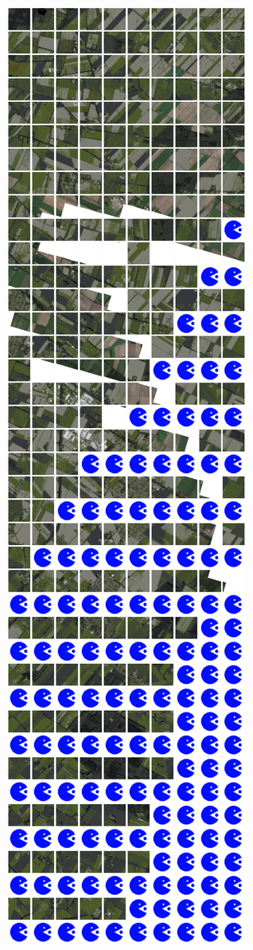<html>
<div>
<img src="https://github.com/HakkaTjakka/NL_TILE_MAP/blob/main/18/653/-1055/r.6530.-10550.png" height="44" width="44">
<img src="https://github.com/HakkaTjakka/NL_TILE_MAP/blob/main/18/653/-1055/r.6531.-10550.png" height="44" width="44">
<img src="https://github.com/HakkaTjakka/NL_TILE_MAP/blob/main/18/653/-1055/r.6532.-10550.png" height="44" width="44">
<img src="https://github.com/HakkaTjakka/NL_TILE_MAP/blob/main/18/653/-1055/r.6533.-10550.png" height="44" width="44">
<img src="https://github.com/HakkaTjakka/NL_TILE_MAP/blob/main/18/653/-1055/r.6534.-10550.png" height="44" width="44">
<img src="https://github.com/HakkaTjakka/NL_TILE_MAP/blob/main/18/653/-1055/r.6535.-10550.png" height="44" width="44">
<img src="https://github.com/HakkaTjakka/NL_TILE_MAP/blob/main/18/653/-1055/r.6536.-10550.png" height="44" width="44">
<img src="https://github.com/HakkaTjakka/NL_TILE_MAP/blob/main/18/653/-1055/r.6537.-10550.png" height="44" width="44">
<img src="https://github.com/HakkaTjakka/NL_TILE_MAP/blob/main/18/653/-1055/r.6538.-10550.png" height="44" width="44">
<img src="https://github.com/HakkaTjakka/NL_TILE_MAP/blob/main/18/653/-1055/r.6539.-10550.png" height="44" width="44">
<img src="https://github.com/HakkaTjakka/NL_TILE_MAP/blob/main/18/654/-1055/r.6540.-10550.png" height="44" width="44">
<img src="https://github.com/HakkaTjakka/NL_TILE_MAP/blob/main/18/654/-1055/r.6541.-10550.png" height="44" width="44">
<img src="https://github.com/HakkaTjakka/NL_TILE_MAP/blob/main/18/654/-1055/r.6542.-10550.png" height="44" width="44">
<img src="https://github.com/HakkaTjakka/NL_TILE_MAP/blob/main/18/654/-1055/r.6543.-10550.png" height="44" width="44">
<img src="https://github.com/HakkaTjakka/NL_TILE_MAP/blob/main/18/654/-1055/r.6544.-10550.png" height="44" width="44">
<img src="https://github.com/HakkaTjakka/NL_TILE_MAP/blob/main/18/654/-1055/r.6545.-10550.png" height="44" width="44">
<img src="https://github.com/HakkaTjakka/NL_TILE_MAP/blob/main/18/654/-1055/r.6546.-10550.png" height="44" width="44">
<img src="https://github.com/HakkaTjakka/NL_TILE_MAP/blob/main/18/654/-1055/r.6547.-10550.png" height="44" width="44">
<img src="https://github.com/HakkaTjakka/NL_TILE_MAP/blob/main/18/654/-1055/r.6548.-10550.png" height="44" width="44">
<img src="https://github.com/HakkaTjakka/NL_TILE_MAP/blob/main/18/654/-1055/r.6549.-10550.png" height="44" width="44">
<br>
<img src="https://github.com/HakkaTjakka/NL_TILE_MAP/blob/main/18/653/-1055/r.6530.-10549.png" height="44" width="44">
<img src="https://github.com/HakkaTjakka/NL_TILE_MAP/blob/main/18/653/-1055/r.6531.-10549.png" height="44" width="44">
<img src="https://github.com/HakkaTjakka/NL_TILE_MAP/blob/main/18/653/-1055/r.6532.-10549.png" height="44" width="44">
<img src="https://github.com/HakkaTjakka/NL_TILE_MAP/blob/main/18/653/-1055/r.6533.-10549.png" height="44" width="44">
<img src="https://github.com/HakkaTjakka/NL_TILE_MAP/blob/main/18/653/-1055/r.6534.-10549.png" height="44" width="44">
<img src="https://github.com/HakkaTjakka/NL_TILE_MAP/blob/main/18/653/-1055/r.6535.-10549.png" height="44" width="44">
<img src="https://github.com/HakkaTjakka/NL_TILE_MAP/blob/main/18/653/-1055/r.6536.-10549.png" height="44" width="44">
<img src="https://github.com/HakkaTjakka/NL_TILE_MAP/blob/main/18/653/-1055/r.6537.-10549.png" height="44" width="44">
<img src="https://github.com/HakkaTjakka/NL_TILE_MAP/blob/main/18/653/-1055/r.6538.-10549.png" height="44" width="44">
<img src="https://github.com/HakkaTjakka/NL_TILE_MAP/blob/main/18/653/-1055/r.6539.-10549.png" height="44" width="44">
<img src="https://github.com/HakkaTjakka/NL_TILE_MAP/blob/main/18/654/-1055/r.6540.-10549.png" height="44" width="44">
<img src="https://github.com/HakkaTjakka/NL_TILE_MAP/blob/main/18/654/-1055/r.6541.-10549.png" height="44" width="44">
<img src="https://github.com/HakkaTjakka/NL_TILE_MAP/blob/main/18/654/-1055/r.6542.-10549.png" height="44" width="44">
<img src="https://github.com/HakkaTjakka/NL_TILE_MAP/blob/main/18/654/-1055/r.6543.-10549.png" height="44" width="44">
<img src="https://github.com/HakkaTjakka/NL_TILE_MAP/blob/main/18/654/-1055/r.6544.-10549.png" height="44" width="44">
<img src="https://github.com/HakkaTjakka/NL_TILE_MAP/blob/main/18/654/-1055/r.6545.-10549.png" height="44" width="44">
<img src="https://github.com/HakkaTjakka/NL_TILE_MAP/blob/main/18/654/-1055/r.6546.-10549.png" height="44" width="44">
<img src="https://github.com/HakkaTjakka/NL_TILE_MAP/blob/main/18/654/-1055/r.6547.-10549.png" height="44" width="44">
<img src="https://github.com/HakkaTjakka/NL_TILE_MAP/blob/main/18/654/-1055/r.6548.-10549.png" height="44" width="44">
<img src="https://github.com/HakkaTjakka/NL_TILE_MAP/blob/main/18/654/-1055/r.6549.-10549.png" height="44" width="44">
<br>
<img src="https://github.com/HakkaTjakka/NL_TILE_MAP/blob/main/18/653/-1055/r.6530.-10548.png" height="44" width="44">
<img src="https://github.com/HakkaTjakka/NL_TILE_MAP/blob/main/18/653/-1055/r.6531.-10548.png" height="44" width="44">
<img src="https://github.com/HakkaTjakka/NL_TILE_MAP/blob/main/18/653/-1055/r.6532.-10548.png" height="44" width="44">
<img src="https://github.com/HakkaTjakka/NL_TILE_MAP/blob/main/18/653/-1055/r.6533.-10548.png" height="44" width="44">
<img src="https://github.com/HakkaTjakka/NL_TILE_MAP/blob/main/18/653/-1055/r.6534.-10548.png" height="44" width="44">
<img src="https://github.com/HakkaTjakka/NL_TILE_MAP/blob/main/18/653/-1055/r.6535.-10548.png" height="44" width="44">
<img src="https://github.com/HakkaTjakka/NL_TILE_MAP/blob/main/18/653/-1055/r.6536.-10548.png" height="44" width="44">
<img src="https://github.com/HakkaTjakka/NL_TILE_MAP/blob/main/18/653/-1055/r.6537.-10548.png" height="44" width="44">
<img src="https://github.com/HakkaTjakka/NL_TILE_MAP/blob/main/18/653/-1055/r.6538.-10548.png" height="44" width="44">
<img src="https://github.com/HakkaTjakka/NL_TILE_MAP/blob/main/18/653/-1055/r.6539.-10548.png" height="44" width="44">
<img src="https://github.com/HakkaTjakka/NL_TILE_MAP/blob/main/18/654/-1055/r.6540.-10548.png" height="44" width="44">
<img src="https://github.com/HakkaTjakka/NL_TILE_MAP/blob/main/18/654/-1055/r.6541.-10548.png" height="44" width="44">
<img src="https://github.com/HakkaTjakka/NL_TILE_MAP/blob/main/18/654/-1055/r.6542.-10548.png" height="44" width="44">
<img src="https://github.com/HakkaTjakka/NL_TILE_MAP/blob/main/18/654/-1055/r.6543.-10548.png" height="44" width="44">
<img src="https://github.com/HakkaTjakka/NL_TILE_MAP/blob/main/18/654/-1055/r.6544.-10548.png" height="44" width="44">
<img src="https://github.com/HakkaTjakka/NL_TILE_MAP/blob/main/18/654/-1055/r.6545.-10548.png" height="44" width="44">
<img src="https://github.com/HakkaTjakka/NL_TILE_MAP/blob/main/18/654/-1055/r.6546.-10548.png" height="44" width="44">
<img src="https://github.com/HakkaTjakka/NL_TILE_MAP/blob/main/18/654/-1055/r.6547.-10548.png" height="44" width="44">
<img src="https://github.com/HakkaTjakka/NL_TILE_MAP/blob/main/18/654/-1055/r.6548.-10548.png" height="44" width="44">
<img src="https://github.com/HakkaTjakka/NL_TILE_MAP/blob/main/18/654/-1055/r.6549.-10548.png" height="44" width="44">
<br>
<img src="https://github.com/HakkaTjakka/NL_TILE_MAP/blob/main/18/653/-1055/r.6530.-10547.png" height="44" width="44">
<img src="https://github.com/HakkaTjakka/NL_TILE_MAP/blob/main/18/653/-1055/r.6531.-10547.png" height="44" width="44">
<img src="https://github.com/HakkaTjakka/NL_TILE_MAP/blob/main/18/653/-1055/r.6532.-10547.png" height="44" width="44">
<img src="https://github.com/HakkaTjakka/NL_TILE_MAP/blob/main/18/653/-1055/r.6533.-10547.png" height="44" width="44">
<img src="https://github.com/HakkaTjakka/NL_TILE_MAP/blob/main/18/653/-1055/r.6534.-10547.png" height="44" width="44">
<img src="https://github.com/HakkaTjakka/NL_TILE_MAP/blob/main/18/653/-1055/r.6535.-10547.png" height="44" width="44">
<img src="https://github.com/HakkaTjakka/NL_TILE_MAP/blob/main/18/653/-1055/r.6536.-10547.png" height="44" width="44">
<img src="https://github.com/HakkaTjakka/NL_TILE_MAP/blob/main/18/653/-1055/r.6537.-10547.png" height="44" width="44">
<img src="https://github.com/HakkaTjakka/NL_TILE_MAP/blob/main/18/653/-1055/r.6538.-10547.png" height="44" width="44">
<img src="https://github.com/HakkaTjakka/NL_TILE_MAP/blob/main/18/653/-1055/r.6539.-10547.png" height="44" width="44">
<img src="https://github.com/HakkaTjakka/NL_TILE_MAP/blob/main/18/654/-1055/r.6540.-10547.png" height="44" width="44">
<img src="https://github.com/HakkaTjakka/NL_TILE_MAP/blob/main/18/654/-1055/r.6541.-10547.png" height="44" width="44">
<img src="https://github.com/HakkaTjakka/NL_TILE_MAP/blob/main/18/654/-1055/r.6542.-10547.png" height="44" width="44">
<img src="https://github.com/HakkaTjakka/NL_TILE_MAP/blob/main/18/654/-1055/r.6543.-10547.png" height="44" width="44">
<img src="https://github.com/HakkaTjakka/NL_TILE_MAP/blob/main/18/654/-1055/r.6544.-10547.png" height="44" width="44">
<img src="https://github.com/HakkaTjakka/NL_TILE_MAP/blob/main/18/654/-1055/r.6545.-10547.png" height="44" width="44">
<img src="https://github.com/HakkaTjakka/NL_TILE_MAP/blob/main/18/654/-1055/r.6546.-10547.png" height="44" width="44">
<img src="https://github.com/HakkaTjakka/NL_TILE_MAP/blob/main/18/654/-1055/r.6547.-10547.png" height="44" width="44">
<img src="https://github.com/HakkaTjakka/NL_TILE_MAP/blob/main/18/654/-1055/r.6548.-10547.png" height="44" width="44">
<img src="https://github.com/HakkaTjakka/NL_TILE_MAP/blob/main/18/654/-1055/r.6549.-10547.png" height="44" width="44">
<br>
<img src="https://github.com/HakkaTjakka/NL_TILE_MAP/blob/main/18/653/-1055/r.6530.-10546.png" height="44" width="44">
<img src="https://github.com/HakkaTjakka/NL_TILE_MAP/blob/main/18/653/-1055/r.6531.-10546.png" height="44" width="44">
<img src="https://github.com/HakkaTjakka/NL_TILE_MAP/blob/main/18/653/-1055/r.6532.-10546.png" height="44" width="44">
<img src="https://github.com/HakkaTjakka/NL_TILE_MAP/blob/main/18/653/-1055/r.6533.-10546.png" height="44" width="44">
<img src="https://github.com/HakkaTjakka/NL_TILE_MAP/blob/main/18/653/-1055/r.6534.-10546.png" height="44" width="44">
<img src="https://github.com/HakkaTjakka/NL_TILE_MAP/blob/main/18/653/-1055/r.6535.-10546.png" height="44" width="44">
<img src="https://github.com/HakkaTjakka/NL_TILE_MAP/blob/main/18/653/-1055/r.6536.-10546.png" height="44" width="44">
<img src="https://github.com/HakkaTjakka/NL_TILE_MAP/blob/main/18/653/-1055/r.6537.-10546.png" height="44" width="44">
<img src="https://github.com/HakkaTjakka/NL_TILE_MAP/blob/main/18/653/-1055/r.6538.-10546.png" height="44" width="44">
<img src="https://github.com/HakkaTjakka/NL_TILE_MAP/blob/main/18/653/-1055/r.6539.-10546.png" height="44" width="44">
<img src="https://github.com/HakkaTjakka/NL_TILE_MAP/blob/main/18/654/-1055/r.6540.-10546.png" height="44" width="44">
<img src="https://github.com/HakkaTjakka/NL_TILE_MAP/blob/main/18/654/-1055/r.6541.-10546.png" height="44" width="44">
<img src="https://github.com/HakkaTjakka/NL_TILE_MAP/blob/main/18/654/-1055/r.6542.-10546.png" height="44" width="44">
<img src="https://github.com/HakkaTjakka/NL_TILE_MAP/blob/main/18/654/-1055/r.6543.-10546.png" height="44" width="44">
<img src="https://github.com/HakkaTjakka/NL_TILE_MAP/blob/main/18/654/-1055/r.6544.-10546.png" height="44" width="44">
<img src="https://github.com/HakkaTjakka/NL_TILE_MAP/blob/main/18/654/-1055/r.6545.-10546.png" height="44" width="44">
<img src="https://github.com/HakkaTjakka/NL_TILE_MAP/blob/main/18/654/-1055/r.6546.-10546.png" height="44" width="44">
<img src="https://github.com/HakkaTjakka/NL_TILE_MAP/blob/main/18/654/-1055/r.6547.-10546.png" height="44" width="44">
<img src="https://github.com/HakkaTjakka/NL_TILE_MAP/blob/main/18/654/-1055/r.6548.-10546.png" height="44" width="44">
<img src="https://github.com/HakkaTjakka/NL_TILE_MAP/blob/main/source.png" height="44" width="44">
<br>
<img src="https://github.com/HakkaTjakka/NL_TILE_MAP/blob/main/18/653/-1055/r.6530.-10545.png" height="44" width="44">
<img src="https://github.com/HakkaTjakka/NL_TILE_MAP/blob/main/18/653/-1055/r.6531.-10545.png" height="44" width="44">
<img src="https://github.com/HakkaTjakka/NL_TILE_MAP/blob/main/18/653/-1055/r.6532.-10545.png" height="44" width="44">
<img src="https://github.com/HakkaTjakka/NL_TILE_MAP/blob/main/18/653/-1055/r.6533.-10545.png" height="44" width="44">
<img src="https://github.com/HakkaTjakka/NL_TILE_MAP/blob/main/18/653/-1055/r.6534.-10545.png" height="44" width="44">
<img src="https://github.com/HakkaTjakka/NL_TILE_MAP/blob/main/18/653/-1055/r.6535.-10545.png" height="44" width="44">
<img src="https://github.com/HakkaTjakka/NL_TILE_MAP/blob/main/18/653/-1055/r.6536.-10545.png" height="44" width="44">
<img src="https://github.com/HakkaTjakka/NL_TILE_MAP/blob/main/18/653/-1055/r.6537.-10545.png" height="44" width="44">
<img src="https://github.com/HakkaTjakka/NL_TILE_MAP/blob/main/18/653/-1055/r.6538.-10545.png" height="44" width="44">
<img src="https://github.com/HakkaTjakka/NL_TILE_MAP/blob/main/18/653/-1055/r.6539.-10545.png" height="44" width="44">
<img src="https://github.com/HakkaTjakka/NL_TILE_MAP/blob/main/18/654/-1055/r.6540.-10545.png" height="44" width="44">
<img src="https://github.com/HakkaTjakka/NL_TILE_MAP/blob/main/18/654/-1055/r.6541.-10545.png" height="44" width="44">
<img src="https://github.com/HakkaTjakka/NL_TILE_MAP/blob/main/18/654/-1055/r.6542.-10545.png" height="44" width="44">
<img src="https://github.com/HakkaTjakka/NL_TILE_MAP/blob/main/18/654/-1055/r.6543.-10545.png" height="44" width="44">
<img src="https://github.com/HakkaTjakka/NL_TILE_MAP/blob/main/18/654/-1055/r.6544.-10545.png" height="44" width="44">
<img src="https://github.com/HakkaTjakka/NL_TILE_MAP/blob/main/18/654/-1055/r.6545.-10545.png" height="44" width="44">
<img src="https://github.com/HakkaTjakka/NL_TILE_MAP/blob/main/18/654/-1055/r.6546.-10545.png" height="44" width="44">
<img src="https://github.com/HakkaTjakka/NL_TILE_MAP/blob/main/18/654/-1055/r.6547.-10545.png" height="44" width="44">
<img src="https://github.com/HakkaTjakka/NL_TILE_MAP/blob/main/source.png" height="44" width="44">
<img src="https://github.com/HakkaTjakka/NL_TILE_MAP/blob/main/source.png" height="44" width="44">
<br>
<img src="https://github.com/HakkaTjakka/NL_TILE_MAP/blob/main/18/653/-1055/r.6530.-10544.png" height="44" width="44">
<img src="https://github.com/HakkaTjakka/NL_TILE_MAP/blob/main/18/653/-1055/r.6531.-10544.png" height="44" width="44">
<img src="https://github.com/HakkaTjakka/NL_TILE_MAP/blob/main/18/653/-1055/r.6532.-10544.png" height="44" width="44">
<img src="https://github.com/HakkaTjakka/NL_TILE_MAP/blob/main/18/653/-1055/r.6533.-10544.png" height="44" width="44">
<img src="https://github.com/HakkaTjakka/NL_TILE_MAP/blob/main/18/653/-1055/r.6534.-10544.png" height="44" width="44">
<img src="https://github.com/HakkaTjakka/NL_TILE_MAP/blob/main/18/653/-1055/r.6535.-10544.png" height="44" width="44">
<img src="https://github.com/HakkaTjakka/NL_TILE_MAP/blob/main/18/653/-1055/r.6536.-10544.png" height="44" width="44">
<img src="https://github.com/HakkaTjakka/NL_TILE_MAP/blob/main/18/653/-1055/r.6537.-10544.png" height="44" width="44">
<img src="https://github.com/HakkaTjakka/NL_TILE_MAP/blob/main/18/653/-1055/r.6538.-10544.png" height="44" width="44">
<img src="https://github.com/HakkaTjakka/NL_TILE_MAP/blob/main/18/653/-1055/r.6539.-10544.png" height="44" width="44">
<img src="https://github.com/HakkaTjakka/NL_TILE_MAP/blob/main/18/654/-1055/r.6540.-10544.png" height="44" width="44">
<img src="https://github.com/HakkaTjakka/NL_TILE_MAP/blob/main/18/654/-1055/r.6541.-10544.png" height="44" width="44">
<img src="https://github.com/HakkaTjakka/NL_TILE_MAP/blob/main/18/654/-1055/r.6542.-10544.png" height="44" width="44">
<img src="https://github.com/HakkaTjakka/NL_TILE_MAP/blob/main/18/654/-1055/r.6543.-10544.png" height="44" width="44">
<img src="https://github.com/HakkaTjakka/NL_TILE_MAP/blob/main/18/654/-1055/r.6544.-10544.png" height="44" width="44">
<img src="https://github.com/HakkaTjakka/NL_TILE_MAP/blob/main/18/654/-1055/r.6545.-10544.png" height="44" width="44">
<img src="https://github.com/HakkaTjakka/NL_TILE_MAP/blob/main/18/654/-1055/r.6546.-10544.png" height="44" width="44">
<img src="https://github.com/HakkaTjakka/NL_TILE_MAP/blob/main/source.png" height="44" width="44">
<img src="https://github.com/HakkaTjakka/NL_TILE_MAP/blob/main/source.png" height="44" width="44">
<img src="https://github.com/HakkaTjakka/NL_TILE_MAP/blob/main/source.png" height="44" width="44">
<br>
<img src="https://github.com/HakkaTjakka/NL_TILE_MAP/blob/main/18/653/-1055/r.6530.-10543.png" height="44" width="44">
<img src="https://github.com/HakkaTjakka/NL_TILE_MAP/blob/main/18/653/-1055/r.6531.-10543.png" height="44" width="44">
<img src="https://github.com/HakkaTjakka/NL_TILE_MAP/blob/main/18/653/-1055/r.6532.-10543.png" height="44" width="44">
<img src="https://github.com/HakkaTjakka/NL_TILE_MAP/blob/main/18/653/-1055/r.6533.-10543.png" height="44" width="44">
<img src="https://github.com/HakkaTjakka/NL_TILE_MAP/blob/main/18/653/-1055/r.6534.-10543.png" height="44" width="44">
<img src="https://github.com/HakkaTjakka/NL_TILE_MAP/blob/main/18/653/-1055/r.6535.-10543.png" height="44" width="44">
<img src="https://github.com/HakkaTjakka/NL_TILE_MAP/blob/main/18/653/-1055/r.6536.-10543.png" height="44" width="44">
<img src="https://github.com/HakkaTjakka/NL_TILE_MAP/blob/main/18/653/-1055/r.6537.-10543.png" height="44" width="44">
<img src="https://github.com/HakkaTjakka/NL_TILE_MAP/blob/main/18/653/-1055/r.6538.-10543.png" height="44" width="44">
<img src="https://github.com/HakkaTjakka/NL_TILE_MAP/blob/main/18/653/-1055/r.6539.-10543.png" height="44" width="44">
<img src="https://github.com/HakkaTjakka/NL_TILE_MAP/blob/main/18/654/-1055/r.6540.-10543.png" height="44" width="44">
<img src="https://github.com/HakkaTjakka/NL_TILE_MAP/blob/main/18/654/-1055/r.6541.-10543.png" height="44" width="44">
<img src="https://github.com/HakkaTjakka/NL_TILE_MAP/blob/main/18/654/-1055/r.6542.-10543.png" height="44" width="44">
<img src="https://github.com/HakkaTjakka/NL_TILE_MAP/blob/main/18/654/-1055/r.6543.-10543.png" height="44" width="44">
<img src="https://github.com/HakkaTjakka/NL_TILE_MAP/blob/main/18/654/-1055/r.6544.-10543.png" height="44" width="44">
<img src="https://github.com/HakkaTjakka/NL_TILE_MAP/blob/main/18/654/-1055/r.6545.-10543.png" height="44" width="44">
<img src="https://github.com/HakkaTjakka/NL_TILE_MAP/blob/main/source.png" height="44" width="44">
<img src="https://github.com/HakkaTjakka/NL_TILE_MAP/blob/main/source.png" height="44" width="44">
<img src="https://github.com/HakkaTjakka/NL_TILE_MAP/blob/main/source.png" height="44" width="44">
<img src="https://github.com/HakkaTjakka/NL_TILE_MAP/blob/main/source.png" height="44" width="44">
<br>
<img src="https://github.com/HakkaTjakka/NL_TILE_MAP/blob/main/18/653/-1055/r.6530.-10542.png" height="44" width="44">
<img src="https://github.com/HakkaTjakka/NL_TILE_MAP/blob/main/18/653/-1055/r.6531.-10542.png" height="44" width="44">
<img src="https://github.com/HakkaTjakka/NL_TILE_MAP/blob/main/18/653/-1055/r.6532.-10542.png" height="44" width="44">
<img src="https://github.com/HakkaTjakka/NL_TILE_MAP/blob/main/18/653/-1055/r.6533.-10542.png" height="44" width="44">
<img src="https://github.com/HakkaTjakka/NL_TILE_MAP/blob/main/18/653/-1055/r.6534.-10542.png" height="44" width="44">
<img src="https://github.com/HakkaTjakka/NL_TILE_MAP/blob/main/18/653/-1055/r.6535.-10542.png" height="44" width="44">
<img src="https://github.com/HakkaTjakka/NL_TILE_MAP/blob/main/18/653/-1055/r.6536.-10542.png" height="44" width="44">
<img src="https://github.com/HakkaTjakka/NL_TILE_MAP/blob/main/18/653/-1055/r.6537.-10542.png" height="44" width="44">
<img src="https://github.com/HakkaTjakka/NL_TILE_MAP/blob/main/18/653/-1055/r.6538.-10542.png" height="44" width="44">
<img src="https://github.com/HakkaTjakka/NL_TILE_MAP/blob/main/18/653/-1055/r.6539.-10542.png" height="44" width="44">
<img src="https://github.com/HakkaTjakka/NL_TILE_MAP/blob/main/18/654/-1055/r.6540.-10542.png" height="44" width="44">
<img src="https://github.com/HakkaTjakka/NL_TILE_MAP/blob/main/18/654/-1055/r.6541.-10542.png" height="44" width="44">
<img src="https://github.com/HakkaTjakka/NL_TILE_MAP/blob/main/18/654/-1055/r.6542.-10542.png" height="44" width="44">
<img src="https://github.com/HakkaTjakka/NL_TILE_MAP/blob/main/18/654/-1055/r.6543.-10542.png" height="44" width="44">
<img src="https://github.com/HakkaTjakka/NL_TILE_MAP/blob/main/18/654/-1055/r.6544.-10542.png" height="44" width="44">
<img src="https://github.com/HakkaTjakka/NL_TILE_MAP/blob/main/source.png" height="44" width="44">
<img src="https://github.com/HakkaTjakka/NL_TILE_MAP/blob/main/source.png" height="44" width="44">
<img src="https://github.com/HakkaTjakka/NL_TILE_MAP/blob/main/source.png" height="44" width="44">
<img src="https://github.com/HakkaTjakka/NL_TILE_MAP/blob/main/source.png" height="44" width="44">
<img src="https://github.com/HakkaTjakka/NL_TILE_MAP/blob/main/source.png" height="44" width="44">
<br>
<img src="https://github.com/HakkaTjakka/NL_TILE_MAP/blob/main/18/653/-1055/r.6530.-10541.png" height="44" width="44">
<img src="https://github.com/HakkaTjakka/NL_TILE_MAP/blob/main/18/653/-1055/r.6531.-10541.png" height="44" width="44">
<img src="https://github.com/HakkaTjakka/NL_TILE_MAP/blob/main/18/653/-1055/r.6532.-10541.png" height="44" width="44">
<img src="https://github.com/HakkaTjakka/NL_TILE_MAP/blob/main/18/653/-1055/r.6533.-10541.png" height="44" width="44">
<img src="https://github.com/HakkaTjakka/NL_TILE_MAP/blob/main/18/653/-1055/r.6534.-10541.png" height="44" width="44">
<img src="https://github.com/HakkaTjakka/NL_TILE_MAP/blob/main/18/653/-1055/r.6535.-10541.png" height="44" width="44">
<img src="https://github.com/HakkaTjakka/NL_TILE_MAP/blob/main/18/653/-1055/r.6536.-10541.png" height="44" width="44">
<img src="https://github.com/HakkaTjakka/NL_TILE_MAP/blob/main/18/653/-1055/r.6537.-10541.png" height="44" width="44">
<img src="https://github.com/HakkaTjakka/NL_TILE_MAP/blob/main/18/653/-1055/r.6538.-10541.png" height="44" width="44">
<img src="https://github.com/HakkaTjakka/NL_TILE_MAP/blob/main/18/653/-1055/r.6539.-10541.png" height="44" width="44">
<img src="https://github.com/HakkaTjakka/NL_TILE_MAP/blob/main/18/654/-1055/r.6540.-10541.png" height="44" width="44">
<img src="https://github.com/HakkaTjakka/NL_TILE_MAP/blob/main/18/654/-1055/r.6541.-10541.png" height="44" width="44">
<img src="https://github.com/HakkaTjakka/NL_TILE_MAP/blob/main/18/654/-1055/r.6542.-10541.png" height="44" width="44">
<img src="https://github.com/HakkaTjakka/NL_TILE_MAP/blob/main/source.png" height="44" width="44">
<img src="https://github.com/HakkaTjakka/NL_TILE_MAP/blob/main/source.png" height="44" width="44">
<img src="https://github.com/HakkaTjakka/NL_TILE_MAP/blob/main/source.png" height="44" width="44">
<img src="https://github.com/HakkaTjakka/NL_TILE_MAP/blob/main/source.png" height="44" width="44">
<img src="https://github.com/HakkaTjakka/NL_TILE_MAP/blob/main/source.png" height="44" width="44">
<img src="https://github.com/HakkaTjakka/NL_TILE_MAP/blob/main/source.png" height="44" width="44">
<img src="https://github.com/HakkaTjakka/NL_TILE_MAP/blob/main/source.png" height="44" width="44">
<br>
<img src="https://github.com/HakkaTjakka/NL_TILE_MAP/blob/main/18/653/-1054/r.6530.-10540.png" height="44" width="44">
<img src="https://github.com/HakkaTjakka/NL_TILE_MAP/blob/main/18/653/-1054/r.6531.-10540.png" height="44" width="44">
<img src="https://github.com/HakkaTjakka/NL_TILE_MAP/blob/main/18/653/-1054/r.6532.-10540.png" height="44" width="44">
<img src="https://github.com/HakkaTjakka/NL_TILE_MAP/blob/main/18/653/-1054/r.6533.-10540.png" height="44" width="44">
<img src="https://github.com/HakkaTjakka/NL_TILE_MAP/blob/main/18/653/-1054/r.6534.-10540.png" height="44" width="44">
<img src="https://github.com/HakkaTjakka/NL_TILE_MAP/blob/main/18/653/-1054/r.6535.-10540.png" height="44" width="44">
<img src="https://github.com/HakkaTjakka/NL_TILE_MAP/blob/main/18/653/-1054/r.6536.-10540.png" height="44" width="44">
<img src="https://github.com/HakkaTjakka/NL_TILE_MAP/blob/main/18/653/-1054/r.6537.-10540.png" height="44" width="44">
<img src="https://github.com/HakkaTjakka/NL_TILE_MAP/blob/main/18/653/-1054/r.6538.-10540.png" height="44" width="44">
<img src="https://github.com/HakkaTjakka/NL_TILE_MAP/blob/main/18/653/-1054/r.6539.-10540.png" height="44" width="44">
<img src="https://github.com/HakkaTjakka/NL_TILE_MAP/blob/main/18/654/-1054/r.6540.-10540.png" height="44" width="44">
<img src="https://github.com/HakkaTjakka/NL_TILE_MAP/blob/main/18/654/-1054/r.6541.-10540.png" height="44" width="44">
<img src="https://github.com/HakkaTjakka/NL_TILE_MAP/blob/main/source.png" height="44" width="44">
<img src="https://github.com/HakkaTjakka/NL_TILE_MAP/blob/main/source.png" height="44" width="44">
<img src="https://github.com/HakkaTjakka/NL_TILE_MAP/blob/main/source.png" height="44" width="44">
<img src="https://github.com/HakkaTjakka/NL_TILE_MAP/blob/main/source.png" height="44" width="44">
<img src="https://github.com/HakkaTjakka/NL_TILE_MAP/blob/main/source.png" height="44" width="44">
<img src="https://github.com/HakkaTjakka/NL_TILE_MAP/blob/main/source.png" height="44" width="44">
<img src="https://github.com/HakkaTjakka/NL_TILE_MAP/blob/main/source.png" height="44" width="44">
<img src="https://github.com/HakkaTjakka/NL_TILE_MAP/blob/main/source.png" height="44" width="44">
<br>
<img src="https://github.com/HakkaTjakka/NL_TILE_MAP/blob/main/18/653/-1054/r.6530.-10539.png" height="44" width="44">
<img src="https://github.com/HakkaTjakka/NL_TILE_MAP/blob/main/18/653/-1054/r.6531.-10539.png" height="44" width="44">
<img src="https://github.com/HakkaTjakka/NL_TILE_MAP/blob/main/18/653/-1054/r.6532.-10539.png" height="44" width="44">
<img src="https://github.com/HakkaTjakka/NL_TILE_MAP/blob/main/18/653/-1054/r.6533.-10539.png" height="44" width="44">
<img src="https://github.com/HakkaTjakka/NL_TILE_MAP/blob/main/18/653/-1054/r.6534.-10539.png" height="44" width="44">
<img src="https://github.com/HakkaTjakka/NL_TILE_MAP/blob/main/18/653/-1054/r.6535.-10539.png" height="44" width="44">
<img src="https://github.com/HakkaTjakka/NL_TILE_MAP/blob/main/18/653/-1054/r.6536.-10539.png" height="44" width="44">
<img src="https://github.com/HakkaTjakka/NL_TILE_MAP/blob/main/18/653/-1054/r.6537.-10539.png" height="44" width="44">
<img src="https://github.com/HakkaTjakka/NL_TILE_MAP/blob/main/18/653/-1054/r.6538.-10539.png" height="44" width="44">
<img src="https://github.com/HakkaTjakka/NL_TILE_MAP/blob/main/18/653/-1054/r.6539.-10539.png" height="44" width="44">
<img src="https://github.com/HakkaTjakka/NL_TILE_MAP/blob/main/18/654/-1054/r.6540.-10539.png" height="44" width="44">
<img src="https://github.com/HakkaTjakka/NL_TILE_MAP/blob/main/source.png" height="44" width="44">
<img src="https://github.com/HakkaTjakka/NL_TILE_MAP/blob/main/source.png" height="44" width="44">
<img src="https://github.com/HakkaTjakka/NL_TILE_MAP/blob/main/source.png" height="44" width="44">
<img src="https://github.com/HakkaTjakka/NL_TILE_MAP/blob/main/source.png" height="44" width="44">
<img src="https://github.com/HakkaTjakka/NL_TILE_MAP/blob/main/source.png" height="44" width="44">
<img src="https://github.com/HakkaTjakka/NL_TILE_MAP/blob/main/source.png" height="44" width="44">
<img src="https://github.com/HakkaTjakka/NL_TILE_MAP/blob/main/source.png" height="44" width="44">
<img src="https://github.com/HakkaTjakka/NL_TILE_MAP/blob/main/source.png" height="44" width="44">
<img src="https://github.com/HakkaTjakka/NL_TILE_MAP/blob/main/source.png" height="44" width="44">
<br>
<img src="https://github.com/HakkaTjakka/NL_TILE_MAP/blob/main/18/653/-1054/r.6530.-10538.png" height="44" width="44">
<img src="https://github.com/HakkaTjakka/NL_TILE_MAP/blob/main/18/653/-1054/r.6531.-10538.png" height="44" width="44">
<img src="https://github.com/HakkaTjakka/NL_TILE_MAP/blob/main/18/653/-1054/r.6532.-10538.png" height="44" width="44">
<img src="https://github.com/HakkaTjakka/NL_TILE_MAP/blob/main/18/653/-1054/r.6533.-10538.png" height="44" width="44">
<img src="https://github.com/HakkaTjakka/NL_TILE_MAP/blob/main/18/653/-1054/r.6534.-10538.png" height="44" width="44">
<img src="https://github.com/HakkaTjakka/NL_TILE_MAP/blob/main/18/653/-1054/r.6535.-10538.png" height="44" width="44">
<img src="https://github.com/HakkaTjakka/NL_TILE_MAP/blob/main/18/653/-1054/r.6536.-10538.png" height="44" width="44">
<img src="https://github.com/HakkaTjakka/NL_TILE_MAP/blob/main/18/653/-1054/r.6537.-10538.png" height="44" width="44">
<img src="https://github.com/HakkaTjakka/NL_TILE_MAP/blob/main/18/653/-1054/r.6538.-10538.png" height="44" width="44">
<img src="https://github.com/HakkaTjakka/NL_TILE_MAP/blob/main/18/653/-1054/r.6539.-10538.png" height="44" width="44">
<img src="https://github.com/HakkaTjakka/NL_TILE_MAP/blob/main/source.png" height="44" width="44">
<img src="https://github.com/HakkaTjakka/NL_TILE_MAP/blob/main/source.png" height="44" width="44">
<img src="https://github.com/HakkaTjakka/NL_TILE_MAP/blob/main/source.png" height="44" width="44">
<img src="https://github.com/HakkaTjakka/NL_TILE_MAP/blob/main/source.png" height="44" width="44">
<img src="https://github.com/HakkaTjakka/NL_TILE_MAP/blob/main/source.png" height="44" width="44">
<img src="https://github.com/HakkaTjakka/NL_TILE_MAP/blob/main/source.png" height="44" width="44">
<img src="https://github.com/HakkaTjakka/NL_TILE_MAP/blob/main/source.png" height="44" width="44">
<img src="https://github.com/HakkaTjakka/NL_TILE_MAP/blob/main/source.png" height="44" width="44">
<img src="https://github.com/HakkaTjakka/NL_TILE_MAP/blob/main/source.png" height="44" width="44">
<img src="https://github.com/HakkaTjakka/NL_TILE_MAP/blob/main/source.png" height="44" width="44">
<br>
<img src="https://github.com/HakkaTjakka/NL_TILE_MAP/blob/main/18/653/-1054/r.6530.-10537.png" height="44" width="44">
<img src="https://github.com/HakkaTjakka/NL_TILE_MAP/blob/main/18/653/-1054/r.6531.-10537.png" height="44" width="44">
<img src="https://github.com/HakkaTjakka/NL_TILE_MAP/blob/main/18/653/-1054/r.6532.-10537.png" height="44" width="44">
<img src="https://github.com/HakkaTjakka/NL_TILE_MAP/blob/main/18/653/-1054/r.6533.-10537.png" height="44" width="44">
<img src="https://github.com/HakkaTjakka/NL_TILE_MAP/blob/main/18/653/-1054/r.6534.-10537.png" height="44" width="44">
<img src="https://github.com/HakkaTjakka/NL_TILE_MAP/blob/main/18/653/-1054/r.6535.-10537.png" height="44" width="44">
<img src="https://github.com/HakkaTjakka/NL_TILE_MAP/blob/main/18/653/-1054/r.6536.-10537.png" height="44" width="44">
<img src="https://github.com/HakkaTjakka/NL_TILE_MAP/blob/main/18/653/-1054/r.6537.-10537.png" height="44" width="44">
<img src="https://github.com/HakkaTjakka/NL_TILE_MAP/blob/main/source.png" height="44" width="44">
<img src="https://github.com/HakkaTjakka/NL_TILE_MAP/blob/main/source.png" height="44" width="44">
<img src="https://github.com/HakkaTjakka/NL_TILE_MAP/blob/main/source.png" height="44" width="44">
<img src="https://github.com/HakkaTjakka/NL_TILE_MAP/blob/main/source.png" height="44" width="44">
<img src="https://github.com/HakkaTjakka/NL_TILE_MAP/blob/main/source.png" height="44" width="44">
<img src="https://github.com/HakkaTjakka/NL_TILE_MAP/blob/main/source.png" height="44" width="44">
<img src="https://github.com/HakkaTjakka/NL_TILE_MAP/blob/main/source.png" height="44" width="44">
<img src="https://github.com/HakkaTjakka/NL_TILE_MAP/blob/main/source.png" height="44" width="44">
<img src="https://github.com/HakkaTjakka/NL_TILE_MAP/blob/main/source.png" height="44" width="44">
<img src="https://github.com/HakkaTjakka/NL_TILE_MAP/blob/main/source.png" height="44" width="44">
<img src="https://github.com/HakkaTjakka/NL_TILE_MAP/blob/main/source.png" height="44" width="44">
<img src="https://github.com/HakkaTjakka/NL_TILE_MAP/blob/main/source.png" height="44" width="44">
<br>
<img src="https://github.com/HakkaTjakka/NL_TILE_MAP/blob/main/18/653/-1054/r.6530.-10536.png" height="44" width="44">
<img src="https://github.com/HakkaTjakka/NL_TILE_MAP/blob/main/18/653/-1054/r.6531.-10536.png" height="44" width="44">
<img src="https://github.com/HakkaTjakka/NL_TILE_MAP/blob/main/18/653/-1054/r.6532.-10536.png" height="44" width="44">
<img src="https://github.com/HakkaTjakka/NL_TILE_MAP/blob/main/18/653/-1054/r.6533.-10536.png" height="44" width="44">
<img src="https://github.com/HakkaTjakka/NL_TILE_MAP/blob/main/18/653/-1054/r.6534.-10536.png" height="44" width="44">
<img src="https://github.com/HakkaTjakka/NL_TILE_MAP/blob/main/18/653/-1054/r.6535.-10536.png" height="44" width="44">
<img src="https://github.com/HakkaTjakka/NL_TILE_MAP/blob/main/18/653/-1054/r.6536.-10536.png" height="44" width="44">
<img src="https://github.com/HakkaTjakka/NL_TILE_MAP/blob/main/source.png" height="44" width="44">
<img src="https://github.com/HakkaTjakka/NL_TILE_MAP/blob/main/source.png" height="44" width="44">
<img src="https://github.com/HakkaTjakka/NL_TILE_MAP/blob/main/source.png" height="44" width="44">
<img src="https://github.com/HakkaTjakka/NL_TILE_MAP/blob/main/source.png" height="44" width="44">
<img src="https://github.com/HakkaTjakka/NL_TILE_MAP/blob/main/source.png" height="44" width="44">
<img src="https://github.com/HakkaTjakka/NL_TILE_MAP/blob/main/source.png" height="44" width="44">
<img src="https://github.com/HakkaTjakka/NL_TILE_MAP/blob/main/source.png" height="44" width="44">
<img src="https://github.com/HakkaTjakka/NL_TILE_MAP/blob/main/source.png" height="44" width="44">
<img src="https://github.com/HakkaTjakka/NL_TILE_MAP/blob/main/source.png" height="44" width="44">
<img src="https://github.com/HakkaTjakka/NL_TILE_MAP/blob/main/source.png" height="44" width="44">
<img src="https://github.com/HakkaTjakka/NL_TILE_MAP/blob/main/source.png" height="44" width="44">
<img src="https://github.com/HakkaTjakka/NL_TILE_MAP/blob/main/source.png" height="44" width="44">
<img src="https://github.com/HakkaTjakka/NL_TILE_MAP/blob/main/source.png" height="44" width="44">
<br>
<img src="https://github.com/HakkaTjakka/NL_TILE_MAP/blob/main/18/653/-1054/r.6530.-10535.png" height="44" width="44">
<img src="https://github.com/HakkaTjakka/NL_TILE_MAP/blob/main/18/653/-1054/r.6531.-10535.png" height="44" width="44">
<img src="https://github.com/HakkaTjakka/NL_TILE_MAP/blob/main/18/653/-1054/r.6532.-10535.png" height="44" width="44">
<img src="https://github.com/HakkaTjakka/NL_TILE_MAP/blob/main/18/653/-1054/r.6533.-10535.png" height="44" width="44">
<img src="https://github.com/HakkaTjakka/NL_TILE_MAP/blob/main/18/653/-1054/r.6534.-10535.png" height="44" width="44">
<img src="https://github.com/HakkaTjakka/NL_TILE_MAP/blob/main/18/653/-1054/r.6535.-10535.png" height="44" width="44">
<img src="https://github.com/HakkaTjakka/NL_TILE_MAP/blob/main/18/653/-1054/r.6536.-10535.png" height="44" width="44">
<img src="https://github.com/HakkaTjakka/NL_TILE_MAP/blob/main/source.png" height="44" width="44">
<img src="https://github.com/HakkaTjakka/NL_TILE_MAP/blob/main/source.png" height="44" width="44">
<img src="https://github.com/HakkaTjakka/NL_TILE_MAP/blob/main/source.png" height="44" width="44">
<img src="https://github.com/HakkaTjakka/NL_TILE_MAP/blob/main/source.png" height="44" width="44">
<img src="https://github.com/HakkaTjakka/NL_TILE_MAP/blob/main/source.png" height="44" width="44">
<img src="https://github.com/HakkaTjakka/NL_TILE_MAP/blob/main/source.png" height="44" width="44">
<img src="https://github.com/HakkaTjakka/NL_TILE_MAP/blob/main/source.png" height="44" width="44">
<img src="https://github.com/HakkaTjakka/NL_TILE_MAP/blob/main/source.png" height="44" width="44">
<img src="https://github.com/HakkaTjakka/NL_TILE_MAP/blob/main/source.png" height="44" width="44">
<img src="https://github.com/HakkaTjakka/NL_TILE_MAP/blob/main/source.png" height="44" width="44">
<img src="https://github.com/HakkaTjakka/NL_TILE_MAP/blob/main/source.png" height="44" width="44">
<img src="https://github.com/HakkaTjakka/NL_TILE_MAP/blob/main/source.png" height="44" width="44">
<img src="https://github.com/HakkaTjakka/NL_TILE_MAP/blob/main/source.png" height="44" width="44">
<br>
<img src="https://github.com/HakkaTjakka/NL_TILE_MAP/blob/main/18/653/-1054/r.6530.-10534.png" height="44" width="44">
<img src="https://github.com/HakkaTjakka/NL_TILE_MAP/blob/main/18/653/-1054/r.6531.-10534.png" height="44" width="44">
<img src="https://github.com/HakkaTjakka/NL_TILE_MAP/blob/main/18/653/-1054/r.6532.-10534.png" height="44" width="44">
<img src="https://github.com/HakkaTjakka/NL_TILE_MAP/blob/main/18/653/-1054/r.6533.-10534.png" height="44" width="44">
<img src="https://github.com/HakkaTjakka/NL_TILE_MAP/blob/main/18/653/-1054/r.6534.-10534.png" height="44" width="44">
<img src="https://github.com/HakkaTjakka/NL_TILE_MAP/blob/main/18/653/-1054/r.6535.-10534.png" height="44" width="44">
<img src="https://github.com/HakkaTjakka/NL_TILE_MAP/blob/main/18/653/-1054/r.6536.-10534.png" height="44" width="44">
<img src="https://github.com/HakkaTjakka/NL_TILE_MAP/blob/main/source.png" height="44" width="44">
<img src="https://github.com/HakkaTjakka/NL_TILE_MAP/blob/main/source.png" height="44" width="44">
<img src="https://github.com/HakkaTjakka/NL_TILE_MAP/blob/main/source.png" height="44" width="44">
<img src="https://github.com/HakkaTjakka/NL_TILE_MAP/blob/main/source.png" height="44" width="44">
<img src="https://github.com/HakkaTjakka/NL_TILE_MAP/blob/main/source.png" height="44" width="44">
<img src="https://github.com/HakkaTjakka/NL_TILE_MAP/blob/main/source.png" height="44" width="44">
<img src="https://github.com/HakkaTjakka/NL_TILE_MAP/blob/main/source.png" height="44" width="44">
<img src="https://github.com/HakkaTjakka/NL_TILE_MAP/blob/main/source.png" height="44" width="44">
<img src="https://github.com/HakkaTjakka/NL_TILE_MAP/blob/main/source.png" height="44" width="44">
<img src="https://github.com/HakkaTjakka/NL_TILE_MAP/blob/main/source.png" height="44" width="44">
<img src="https://github.com/HakkaTjakka/NL_TILE_MAP/blob/main/source.png" height="44" width="44">
<img src="https://github.com/HakkaTjakka/NL_TILE_MAP/blob/main/source.png" height="44" width="44">
<img src="https://github.com/HakkaTjakka/NL_TILE_MAP/blob/main/source.png" height="44" width="44">
<br>
<img src="https://github.com/HakkaTjakka/NL_TILE_MAP/blob/main/18/653/-1054/r.6530.-10533.png" height="44" width="44">
<img src="https://github.com/HakkaTjakka/NL_TILE_MAP/blob/main/18/653/-1054/r.6531.-10533.png" height="44" width="44">
<img src="https://github.com/HakkaTjakka/NL_TILE_MAP/blob/main/18/653/-1054/r.6532.-10533.png" height="44" width="44">
<img src="https://github.com/HakkaTjakka/NL_TILE_MAP/blob/main/18/653/-1054/r.6533.-10533.png" height="44" width="44">
<img src="https://github.com/HakkaTjakka/NL_TILE_MAP/blob/main/18/653/-1054/r.6534.-10533.png" height="44" width="44">
<img src="https://github.com/HakkaTjakka/NL_TILE_MAP/blob/main/18/653/-1054/r.6535.-10533.png" height="44" width="44">
<img src="https://github.com/HakkaTjakka/NL_TILE_MAP/blob/main/source.png" height="44" width="44">
<img src="https://github.com/HakkaTjakka/NL_TILE_MAP/blob/main/source.png" height="44" width="44">
<img src="https://github.com/HakkaTjakka/NL_TILE_MAP/blob/main/source.png" height="44" width="44">
<img src="https://github.com/HakkaTjakka/NL_TILE_MAP/blob/main/source.png" height="44" width="44">
<img src="https://github.com/HakkaTjakka/NL_TILE_MAP/blob/main/source.png" height="44" width="44">
<img src="https://github.com/HakkaTjakka/NL_TILE_MAP/blob/main/source.png" height="44" width="44">
<img src="https://github.com/HakkaTjakka/NL_TILE_MAP/blob/main/source.png" height="44" width="44">
<img src="https://github.com/HakkaTjakka/NL_TILE_MAP/blob/main/source.png" height="44" width="44">
<img src="https://github.com/HakkaTjakka/NL_TILE_MAP/blob/main/source.png" height="44" width="44">
<img src="https://github.com/HakkaTjakka/NL_TILE_MAP/blob/main/source.png" height="44" width="44">
<img src="https://github.com/HakkaTjakka/NL_TILE_MAP/blob/main/source.png" height="44" width="44">
<img src="https://github.com/HakkaTjakka/NL_TILE_MAP/blob/main/source.png" height="44" width="44">
<img src="https://github.com/HakkaTjakka/NL_TILE_MAP/blob/main/source.png" height="44" width="44">
<img src="https://github.com/HakkaTjakka/NL_TILE_MAP/blob/main/source.png" height="44" width="44">
<br>
<img src="https://github.com/HakkaTjakka/NL_TILE_MAP/blob/main/18/653/-1054/r.6530.-10532.png" height="44" width="44">
<img src="https://github.com/HakkaTjakka/NL_TILE_MAP/blob/main/18/653/-1054/r.6531.-10532.png" height="44" width="44">
<img src="https://github.com/HakkaTjakka/NL_TILE_MAP/blob/main/18/653/-1054/r.6532.-10532.png" height="44" width="44">
<img src="https://github.com/HakkaTjakka/NL_TILE_MAP/blob/main/18/653/-1054/r.6533.-10532.png" height="44" width="44">
<img src="https://github.com/HakkaTjakka/NL_TILE_MAP/blob/main/18/653/-1054/r.6534.-10532.png" height="44" width="44">
<img src="https://github.com/HakkaTjakka/NL_TILE_MAP/blob/main/18/653/-1054/r.6535.-10532.png" height="44" width="44">
<img src="https://github.com/HakkaTjakka/NL_TILE_MAP/blob/main/source.png" height="44" width="44">
<img src="https://github.com/HakkaTjakka/NL_TILE_MAP/blob/main/source.png" height="44" width="44">
<img src="https://github.com/HakkaTjakka/NL_TILE_MAP/blob/main/source.png" height="44" width="44">
<img src="https://github.com/HakkaTjakka/NL_TILE_MAP/blob/main/source.png" height="44" width="44">
<img src="https://github.com/HakkaTjakka/NL_TILE_MAP/blob/main/source.png" height="44" width="44">
<img src="https://github.com/HakkaTjakka/NL_TILE_MAP/blob/main/source.png" height="44" width="44">
<img src="https://github.com/HakkaTjakka/NL_TILE_MAP/blob/main/source.png" height="44" width="44">
<img src="https://github.com/HakkaTjakka/NL_TILE_MAP/blob/main/source.png" height="44" width="44">
<img src="https://github.com/HakkaTjakka/NL_TILE_MAP/blob/main/source.png" height="44" width="44">
<img src="https://github.com/HakkaTjakka/NL_TILE_MAP/blob/main/source.png" height="44" width="44">
<img src="https://github.com/HakkaTjakka/NL_TILE_MAP/blob/main/source.png" height="44" width="44">
<img src="https://github.com/HakkaTjakka/NL_TILE_MAP/blob/main/source.png" height="44" width="44">
<img src="https://github.com/HakkaTjakka/NL_TILE_MAP/blob/main/source.png" height="44" width="44">
<img src="https://github.com/HakkaTjakka/NL_TILE_MAP/blob/main/source.png" height="44" width="44">
<br>
<img src="https://github.com/HakkaTjakka/NL_TILE_MAP/blob/main/18/653/-1054/r.6530.-10531.png" height="44" width="44">
<img src="https://github.com/HakkaTjakka/NL_TILE_MAP/blob/main/18/653/-1054/r.6531.-10531.png" height="44" width="44">
<img src="https://github.com/HakkaTjakka/NL_TILE_MAP/blob/main/18/653/-1054/r.6532.-10531.png" height="44" width="44">
<img src="https://github.com/HakkaTjakka/NL_TILE_MAP/blob/main/18/653/-1054/r.6533.-10531.png" height="44" width="44">
<img src="https://github.com/HakkaTjakka/NL_TILE_MAP/blob/main/18/653/-1054/r.6534.-10531.png" height="44" width="44">
<img src="https://github.com/HakkaTjakka/NL_TILE_MAP/blob/main/source.png" height="44" width="44">
<img src="https://github.com/HakkaTjakka/NL_TILE_MAP/blob/main/source.png" height="44" width="44">
<img src="https://github.com/HakkaTjakka/NL_TILE_MAP/blob/main/source.png" height="44" width="44">
<img src="https://github.com/HakkaTjakka/NL_TILE_MAP/blob/main/source.png" height="44" width="44">
<img src="https://github.com/HakkaTjakka/NL_TILE_MAP/blob/main/source.png" height="44" width="44">
<img src="https://github.com/HakkaTjakka/NL_TILE_MAP/blob/main/source.png" height="44" width="44">
<img src="https://github.com/HakkaTjakka/NL_TILE_MAP/blob/main/source.png" height="44" width="44">
<img src="https://github.com/HakkaTjakka/NL_TILE_MAP/blob/main/source.png" height="44" width="44">
<img src="https://github.com/HakkaTjakka/NL_TILE_MAP/blob/main/source.png" height="44" width="44">
<img src="https://github.com/HakkaTjakka/NL_TILE_MAP/blob/main/source.png" height="44" width="44">
<img src="https://github.com/HakkaTjakka/NL_TILE_MAP/blob/main/source.png" height="44" width="44">
<img src="https://github.com/HakkaTjakka/NL_TILE_MAP/blob/main/source.png" height="44" width="44">
<img src="https://github.com/HakkaTjakka/NL_TILE_MAP/blob/main/source.png" height="44" width="44">
<img src="https://github.com/HakkaTjakka/NL_TILE_MAP/blob/main/source.png" height="44" width="44">
<img src="https://github.com/HakkaTjakka/NL_TILE_MAP/blob/main/source.png" height="44" width="44">
<br>
</div>
</html>
